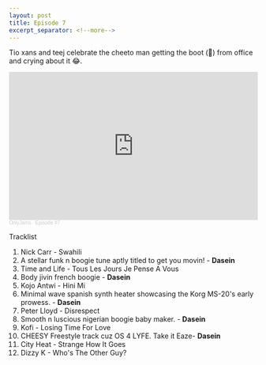 ```yaml
---
layout: post
title: Episode 7 
excerpt_separator: <!--more-->
---
```

Tio xans and teej celebrate the cheeto man getting the boot (🥾) from office and crying about it 😂.
<iframe width="100%" height="300" scrolling="no" frameborder="no" allow="autoplay" src="https://w.soundcloud.com/player/?url=https%3A//api.soundcloud.com/tracks/925298236&color=%23ff5500&auto_play=false&hide_related=true&show_comments=false&show_user=true&show_reposts=false&show_teaser=true&visual=true"></iframe><div style="font-size: 10px; color: #cccccc;line-break: anywhere;word-break: normal;overflow: hidden;white-space: nowrap;text-overflow: ellipsis; font-family: Interstate,Lucida Grande,Lucida Sans Unicode,Lucida Sans,Garuda,Verdana,Tahoma,sans-serif;font-weight: 100;"><a href="https://soundcloud.com/onlyjamsradio" title="OnlyJams" target="_blank" style="color: #cccccc; text-decoration: none;">OnlyJams</a> · <a href="https://soundcloud.com/onlyjamsradio/episode-7" title="Episode #7" target="_blank" style="color: #cccccc; text-decoration: none;">Episode #7</a></div>
<!--more-->

Tracklist
1. Nick Carr - Swahili
2. A stellar funk n boogie tune aptly titled to get you movin! - **Dasein**
3. Time and Life - Tous Les Jours Je Pense A Vous
4. Body jivin french boogie - **Dasein**
5. Kojo Antwi - Hini Mi
6. Minimal wave spanish synth heater showcasing the Korg MS-20's early prowess. - **Dasein**
7. Peter Lloyd - Disrespect
8. Smooth n luscious nigerian boogie baby maker. - **Dasein**
9. Kofi - Losing Time For Love
10. CHEESY Freestyle track cuz OS 4 LYFE. Take it Eaze- **Dasein**
11. City Heat - Strange How It Goes
12. Dizzy K - Who's The Other Guy?